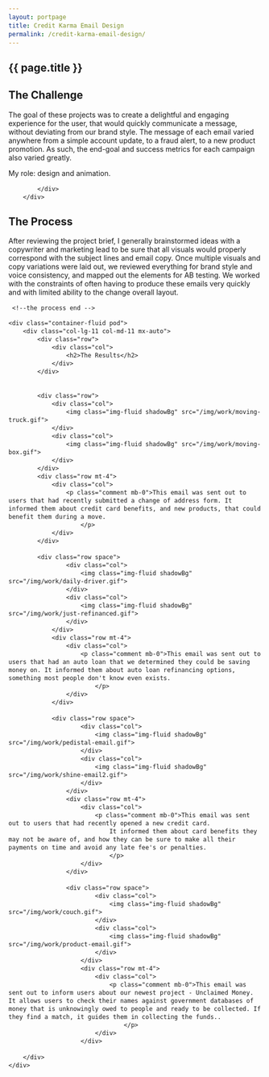 ```yaml
---
layout: portpage
title: Credit Karma Email Design
permalink: /credit-karma-email-design/
---
```


<section id="portfolioHero">
        <div class="container-fluid">
            <div class="row">
                <div class="col-lg-11 col-md-11 mx-auto">
                    <h1 class="text-center">{{ page.title }}</h1>
                </div>
            </div>
             <div class="row">
               <div class="bar mx-auto"></div> 
            </div> 
        </div>
    </section>
<section id="portfolioMain">
       
<!--the challenge-->

<div class="container-fluid pod">
   <div class="col-lg-11 col-md-11 mx-auto">
        <div class="row">
            <div class="col">
                <h2>The Challenge</h2>
                <p> The goal of these projects was to create a delightful and engaging experience for the user, that would quickly communicate a message, without deviating from our brand style. The message of each email varied anywhere from a simple account update, to a fraud alert, to a new product promotion. As such, the end-goal and success metrics for each campaign also varied greatly. </p>
                <p class="role">My role: design and animation.</p>

               
            </div>
        </div>
   </div>
</div>

<!--the challenge end -->

<!--the process-->

<div class="container-fluid pod">
        <div class="col-lg-11 col-md-11 mx-auto">
             <div class="row">
                 <div class="col">
                     <h2>The Process</h2>
                     <p class="mb-0">
                         After reviewing the project brief, I generally brainstormed ideas with a copywriter and marketing lead to be sure that all visuals would properly correspond with the subject lines and email copy. Once multiple visuals and copy variations were laid out, we reviewed everything for brand style and voice consistency, and mapped out the elements for AB testing. We worked with the constraints of often having to produce these emails very quickly and with limited ability to the change overall layout.</p>
                 </div>
             </div>
        </div>
     </div>
     
     <!--the process end -->


<!--the final product-->

    <div class="container-fluid pod">
        <div class="col-lg-11 col-md-11 mx-auto">
            <div class="row">
                <div class="col">
                    <h2>The Results</h2>
                </div>
            </div>


            <div class="row">
                <div class="col">
                    <img class="img-fluid shadowBg" src="/img/work/moving-truck.gif">
                </div>
                <div class="col">
                    <img class="img-fluid shadowBg" src="/img/work/moving-box.gif">
                </div>
            </div>
            <div class="row mt-4">
                <div class="col">
                    <p class="comment mb-0">This email was sent out to users that had recently submitted a change of address form. It informed them about credit card benefits, and new products, that could benefit them during a move.
                        </p>
                </div>
            </div>

            <div class="row space">
                    <div class="col">
                        <img class="img-fluid shadowBg" src="/img/work/daily-driver.gif">
                    </div>
                    <div class="col">
                        <img class="img-fluid shadowBg" src="/img/work/just-refinanced.gif">
                    </div>
                </div>
                <div class="row mt-4">
                    <div class="col">
                        <p class="comment mb-0">This email was sent out to users that had an auto loan that we determined they could be saving money on. It informed them about auto loan refinancing options, something most people don't know even exists.
                            </p>
                    </div>
                </div>

                <div class="row space">
                        <div class="col">
                            <img class="img-fluid shadowBg" src="/img/work/pedistal-email.gif">
                        </div>
                        <div class="col">
                            <img class="img-fluid shadowBg" src="/img/work/shine-email2.gif">
                        </div>
                    </div>
                    <div class="row mt-4">
                        <div class="col">
                            <p class="comment mb-0">This email was sent out to users that had recently opened a new credit card.
                                It informed them about card benefits they may not be aware of, and how they can be sure to make all their payments on time and avoid any late fee's or penalties.
                                </p>
                        </div>
                    </div>

                    <div class="row space">
                            <div class="col">
                                <img class="img-fluid shadowBg" src="/img/work/couch.gif">
                            </div>
                            <div class="col">
                                <img class="img-fluid shadowBg" src="/img/work/product-email.gif">
                            </div>
                        </div>
                        <div class="row mt-4">
                            <div class="col">
                                <p class="comment mb-0">This email was sent out to inform users about our newest project - Unclaimed Money. It allows users to check their names against government databases of money that is unknowingly owed to people and ready to be collected. If they find a match, it guides them in collecting the funds.. 
                                    </p>
                            </div>
                        </div>

        </div>
    </div>

<!--the final product end-->

</section>